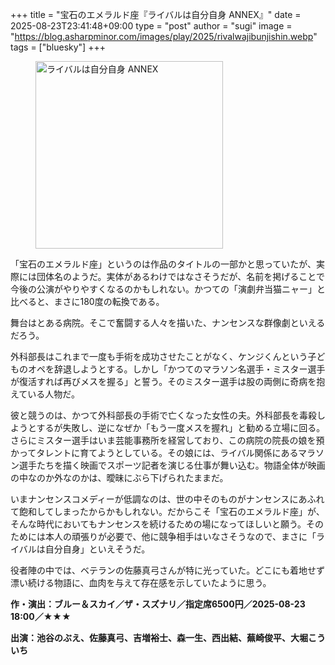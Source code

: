 +++
title = "宝石のエメラルド座『ライバルは自分自身 ANNEX』"
date = 2025-08-23T23:41:48+09:00
type = "post"
author = "sugi"
image = "https://blog.asharpminor.com/images/play/2025/rivalwajibunjishin.webp"
tags = ["bluesky"]
+++
<figure class="alignleft"><img src="/images/play/2025/rivalwajibunjishin.webp" alt="ライバルは自分自身 ANNEX" style="width: 300px !important;"></figure>

「宝石のエメラルド座」というのは作品のタイトルの一部かと思っていたが、実際には団体名のようだ。実体があるわけではなさそうだが、名前を掲げることで今後の公演がやりやすくなるのかもしれない。かつての「演劇弁当猫ニャー」と比べると、まさに180度の転換である。

舞台はとある病院。そこで奮闘する人々を描いた、ナンセンスな群像劇といえるだろう。

外科部長はこれまで一度も手術を成功させたことがなく、ケンジくんという子どものオペを辞退しようとする。しかし「かつてのマラソン名選手・ミスター選手が復活すれば再びメスを握る」と誓う。そのミスター選手は股の両側に奇病を抱えている人物だ。

彼と競うのは、かつて外科部長の手術で亡くなった女性の夫。外科部長を毒殺しようとするが失敗し、逆になぜか「もう一度メスを握れ」と勧める立場に回る。さらにミスター選手はいま芸能事務所を経営しており、この病院の院長の娘を預かってタレントに育てようとしている。その娘には、ライバル関係にあるマラソン選手たちを描く映画でスポーツ記者を演じる仕事が舞い込む。物語全体が映画の中なのか外なのかは、曖昧にぶら下げられたままだ。

いまナンセンスコメディーが低調なのは、世の中そのものがナンセンスにあふれて飽和してしまったからかもしれない。だからこそ「宝石のエメラルド座」が、そんな時代においてもナンセンスを続けるための場になってほしいと願う。そのためには本人の頑張りが必要で、他に競争相手はいなさそうなので、まさに「ライバルは自分自身」といえそうだ。

役者陣の中では、ベテランの佐藤真弓さんが特に光っていた。どこにも着地せず漂い続ける物語に、血肉を与えて存在感を示していたように思う。

**作・演出：ブルー＆スカイ／ザ・スズナリ／指定席6500円／2025-08-23 18:00／★★★**

**出演：池谷のぶえ、佐藤真弓、吉増裕士、森一生、西出結、蕪崎俊平、大堀こういち**